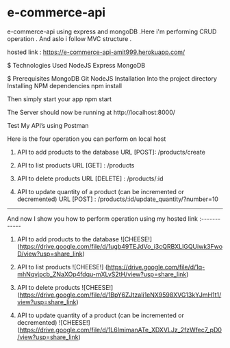 # e-commerce-api
e-commerce-api using express and mongoDB .Here i'm performing CRUD operation . And aslo i follow MVC structure .

hosted link : https://e-commerce-api-amit999.herokuapp.com/

$ Technologies Used
    NodeJS
    Express
    MongoDB

$ Prerequisites
    MongoDB
    Git
    NodeJS
    Installation
Into the project directory
Installing NPM dependencies
npm install

Then simply start your app
npm start

The Server should now be running at http://localhost:8000/



Test My API’s using Postman


Here is the four operation you can perform on local host

1.  API to add products to the database
    URL [POST]: /products/create

2.  API to list products
    URL [GET] : /products

3.  API to delete products
    URL [DELETE] : /products/:id

4.  API to update quantity of a product (can be incremented or decremented)
    URL [POST] : /products/:id/update_quantity/?number=10
    
    
********************************************************************************************************************
   
And now I show you how to perform operation using my hosted link :------------


1.  API to add products to the database
    ![CHEESE!]
    (https://drive.google.com/file/d/1ugb49TEJdVo_i3cQRBXLlGQUiwk3FwoD/view?usp=share_link)


2.  API to list products
    ![CHEESE!]
    (https://drive.google.com/file/d/1q-mhNqvjpcb_ZNaXOp4fdqu-mXLvS2tH/view?usp=share_link)


3.  API to delete products
    ![CHEESE!]
    (https://drive.google.com/file/d/1BpY6ZJtzaIi1eNX9598XVG13kYJmH1t1/view?usp=share_link)


4.  API to update quantity of a product (can be incremented or decremented)
    ![CHEESE!]
    (https://drive.google.com/file/d/1L6ImimanATe_XDXVLJz_2fzWfec7_pD0/view?usp=share_link)



